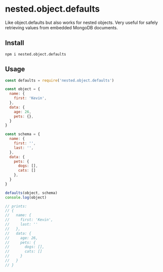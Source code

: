 # nested.object.defaults

Like object.defaults but also works for nested objects.
Very useful for safely retrieving values from embedded MongoDB documents.

## Install

```
npm i nested.object.defaults
```

## Usage

```javascript
const defaults = require('nested.object.defaults')

const object = {
  name: {
    first: 'Kevin',
  },
  data: {
    age: 26,
    pets: {},
  }
}

const schema = {
  name: {
    first: '',
    last: '',
  },
  data: {
    pets: {
      dogs: [],
      cats: []
    },
  }
}

defaults(object, schema)
console.log(object)

// prints:
// {
//   name: {
//     first: 'Kevin',
//     last: ''
//   },
//   data: {
//     age: 26,
//     pets: {
//       dogs: [],
//       cats: []
//     }
//   }
// }
```
